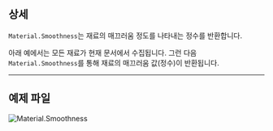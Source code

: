 ## 상세
`Material.Smoothness`는 재료의 매끄러움 정도를 나타내는 정수를 반환합니다.

아래 예에서는 모든 재료가 현재 문서에서 수집됩니다. 그런 다음 `Material.Smoothness`를 통해 재료의 매끄러움 값(정수)이 반환됩니다.
___
## 예제 파일

![Material.Smoothness](./Revit.Elements.Material.Smoothness_img.jpg)
